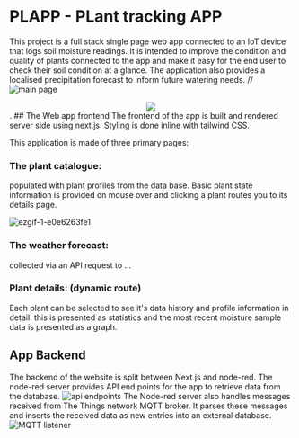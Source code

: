 # PLAPP - PLant tracking APP

This project is a full stack single page web app connected to an IoT device that logs soil moisture readings. It is intended to improve the condition and quality of plants connected to the app and make it easy for the end user to check their soil condition at a glance. The application also provides a localised precipitation forecast to inform future watering needs.
//![main page](https://github.com/user-attachments/assets/88b20465-8d90-4ddc-b6a9-cf23ed0f1b57)
<div style="text-align:center"><img src="(https://github.com/user-attachments/assets/88b20465-8d90-4ddc-b6a9-cf23ed0f1b57" /></div>.
## The Web app frontend
The frontend of the app is built and rendered server side using next.js. Styling is done inline with tailwind CSS.

This application is made of three primary pages:

### The plant catalogue:
populated with plant profiles from the data base. Basic plant state information is provided on mouse over and clicking a plant routes you to its details page.

![ezgif-1-e0e6263fe1](https://github.com/user-attachments/assets/c678f81a-b8cf-496b-9fd0-0a02d6cd5909)


### The weather forecast:
collected via an API request to ...

### Plant details: (dynamic route)
Each plant can be selected to see it's data history and profile information in detail.
this is presented as statistics and the most recent moisture sample data is presented as a graph.


## App Backend

The backend of the website is split between Next.js and node-red. The node-red server provides API end points for the app to retrieve data from the database.
![api endpoints](https://github.com/user-attachments/assets/664dbfde-d615-473b-a08f-a4570e709188)
The Node-red server also handles messages received from The Things network MQTT broker. It parses these messages and inserts the received data as new entries into an external database. 
![MQTT listener](https://github.com/user-attachments/assets/f95d0d77-35d4-4965-95fe-d8034d29054b)
